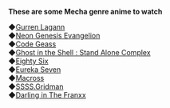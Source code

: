 **These are some Mecha genre anime to watch**

◆[Gurren Lagann](https://anilist.co/anime/2001)\
◆[Neon Genesis Evangelion](https://anilist.co/anime/30)\
◆[Code Geass](https://anilist.co/anime/1575)\
◆[Ghost in the Shell : Stand Alone Complex](https://anilist.co/anime/467)\
◆[Eighty Six](https://anilist.co/anime/116589)\
◆[Eureka Seven](https://anilist.co/anime/237)\
◆[Macross](https://anilist.co/anime/1088)\
◆[SSSS.Gridman](https://anilist.co/anime/99424)\
◆[Darling in The Franxx](https://anilist.co/anime/99423)
